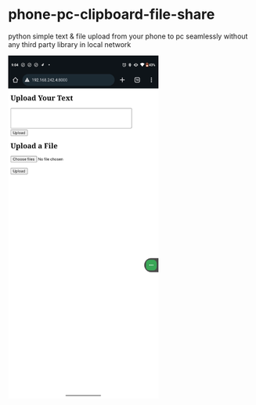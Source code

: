 # phone-pc-clipboard-file-share
python simple text &amp; file upload from your phone to pc seamlessly without any third party library in local network

<kbd><img height="700" src="uploads/file-upload.png" alt="file-upload-screenshot" /></kbd>
